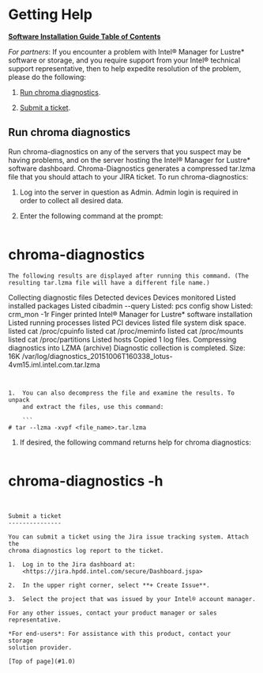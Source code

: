 # <a name="1.0"></a>Getting Help

[**Software Installation Guide Table of Contents**](ig_TOC.md)

*For partners*: If you encounter a problem with Intel® Manager for Lustre* software or storage, and you
require support from your Intel® technical support representative, then
to help expedite resolution of the problem, please do the following:

1.  [Run chroma diagnostics](#run-chroma-diagnostics).

2.  [Submit a ticket](#submit-a-ticket).

Run chroma diagnostics
----------------------

Run chroma-diagnostics on any of the servers that you suspect may be
having problems, and on the server hosting the Intel® Manager for Lustre*
software dashboard. Chroma-Diagnostics generates a compressed
tar.lzma file that you should attach to your JIRA ticket.
To run chroma-diagnostics:

1.  Log into the server in question as Admin. Admin login is required in
    order to collect all desired data.

2.  Enter the following command at the prompt:

    ```
# chroma-diagnostics
```
The following results are displayed after running this command. (The resulting tar.lzma file will have a different file name.)
```
Collecting diagnostic files
Detected devices
Devices monitored
Listed installed packages
Listed cibadmin --query
Listed: pcs config show
Listed: crm\_mon -1r
Finger printed Intel® Manager for Lustre* software installation
Listed running processes
listed PCI devices
listed file system disk space.
listed cat /proc/cpuinfo
listed cat /proc/meminfo
listed cat /proc/mounts
listed cat /proc/partitions
Listed hosts
Copied 1 log files.
Compressing diagnostics into LZMA (archive)
Diagnostic collection is completed.
Size: 16K
/var/log/diagnostics\_20151006T160338\_lotus-4vm15.iml.intel.com.tar.lzma
```


1.  You can also decompress the file and examine the results. To unpack
    and extract the files, use this command:

    ```
# tar --lzma -xvpf <file_name>.tar.lzma
```


1.  If desired, the following command returns help for chroma
    diagnostics:

    ```
# chroma-diagnostics -h
```


Submit a ticket
---------------

You can submit a ticket using the Jira issue tracking system. Attach the
chroma diagnostics log report to the ticket.

1.  Log in to the Jira dashboard at:
    <https://jira.hpdd.intel.com/secure/Dashboard.jspa>

2.  In the upper right corner, select **+ Create Issue**.

3.  Select the project that was issued by your Intel® account manager.

For any other issues, contact your product manager or sales
representative.

*For end-users*: For assistance with this product, contact your storage
solution provider.

[Top of page](#1.0)